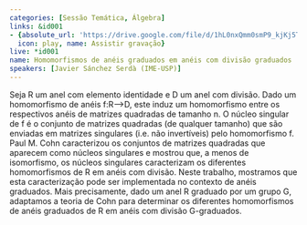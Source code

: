 ```yaml
---
categories: [Sessão Temática, Álgebra]
links: &id001
- {absolute_url: 'https://drive.google.com/file/d/1hL0nxQmm0smP9_kjKj5T0Nazcmo9Jsk6/view?usp=sharing',
  icon: play, name: Assistir gravação}
live: *id001
name: Homomorfismos de anéis graduados em anéis com divisão graduados
speakers: [Javier Sánchez Serdà (IME-USP)]
---
```


Seja R um anel com elemento identidade e D um anel com divisão. Dado um homomorfismo de anéis f:R-->D, este induz um homomorfismo entre os respectivos anéis de matrizes quadradas de tamanho n.  O núcleo singular de f é o conjunto de matrizes quadradas (de qualquer tamanho) que são enviadas em matrizes singulares (i.e. não invertíveis) pelo homomorfismo f.  Paul M. Cohn caracterizou os conjuntos de matrizes quadradas que aparecem como núcleos singulares e mostrou que, a menos de isomorfismo, os núcleos singulares caracterizam os diferentes homomorfismos de R em anéis com divisão.  Neste trabalho, mostramos que esta caracterização pode ser implementada no contexto de anéis graduados. Mais precisamente, dado um anel R graduado por um grupo G, adaptamos a teoria de Cohn para determinar os diferentes homomorfismos de anéis graduados de R em anéis com divisão G-graduados. 